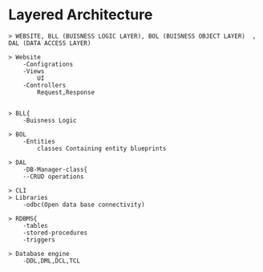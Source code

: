 # Layered Architecture 
    > WEBSITE, BLL (BUISNESS LOGIC LAYER), BOL (BUISNESS OBJECT LAYER)  , DAL (DATA ACCESS LAYER)

    > Website
        -Configrations
        -Views
            UI
        -Controllers
            Request,Response


    > BLL{
        -Buisness Logic

    > BOL
        -Entities 
            classes Containing entity blueprints

    > DAL
        -DB-Manager-class{
        --CRUD operations

    > CLI
    > Libraries
        -odbc(Open data base connectivity)

    > RDBMS{
        -tables
        -stored-procedures
        -triggers

    > Database engine 
        -DDL,DML,DCL,TCL
